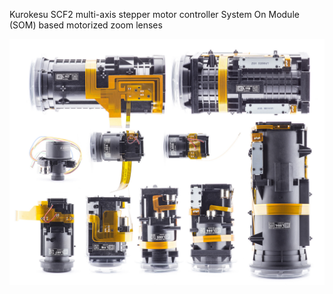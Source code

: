 Kurokesu SCF2 multi-axis stepper motor controller System On Module (SOM) based motorized zoom lenses

![](images/motorized_zoom_lenses.jpg)
